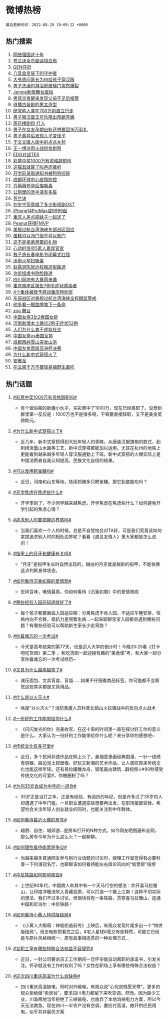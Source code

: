 # 微博热榜

`最后更新时间：2022-08-28 19:09:22 +0800`

## 热门搜索

1. [网络强国这十年](https://m.weibo.cn/search?containerid=100103type%3D1%26t%3D10%26q%3D%23%E7%BD%91%E7%BB%9C%E5%BC%BA%E5%9B%BD%E8%BF%99%E5%8D%81%E5%B9%B4%23&stream_entry_id=51&isnewpage=1&extparam=seat%3D1%26filter_type%3Drealtimehot%26pos%3D0%26dgr%3D0%26c_type%3D51%26cate%3D10103%26display_time%3D1661684960%26pre_seqid%3D1661684960878021958135&luicode=10000011&lfid=106003type%253D25%2526t%253D3%2526disable_hot%253D1%2526filter_type%253Drealtimehot)
1. [苍兰诀全员超话坦白局](https://m.weibo.cn/search?containerid=100103type%3D1%26t%3D10%26q%3D%23%E8%8B%8D%E5%85%B0%E8%AF%80%E5%85%A8%E5%91%98%E8%B6%85%E8%AF%9D%E5%9D%A6%E7%99%BD%E5%B1%80%23&stream_entry_id=31&isnewpage=1&extparam=seat%3D1%26realpos%3D1%26lcate%3D5001%26c_type%3D31%26flag%3D1%26filter_type%3Drealtimehot%26pos%3D0%26dgr%3D0%26cate%3D0%26display_time%3D1661684960%26pre_seqid%3D1661684960878021958135&luicode=10000011&lfid=106003type%253D25%2526t%253D3%2526disable_hot%253D1%2526filter_type%253Drealtimehot)
1. [GEN夺冠](https://m.weibo.cn/search?containerid=100103type%3D1%26t%3D10%26q%3D%23GEN%E5%A4%BA%E5%86%A0%23&stream_entry_id=31&isnewpage=1&extparam=seat%3D1%26realpos%3D2%26lcate%3D5001%26c_type%3D31%26flag%3D0%26filter_type%3Drealtimehot%26pos%3D1%26dgr%3D0%26cate%3D0%26display_time%3D1661684960%26pre_seqid%3D1661684960878021958135&luicode=10000011&lfid=106003type%253D25%2526t%253D3%2526disable_hot%253D1%2526filter_type%253Drealtimehot)
1. [八音盒变装下的守护者](https://m.weibo.cn/search?containerid=100103type%3D1%26t%3D10%26q%3D%23%E5%85%AB%E9%9F%B3%E7%9B%92%E5%8F%98%E8%A3%85%E4%B8%8B%E7%9A%84%E5%AE%88%E6%8A%A4%E8%80%85%23&stream_entry_id=31&isnewpage=1&extparam=seat%3D1%26realpos%3D3%26lcate%3D5001%26c_type%3D31%26flag%3D0%26filter_type%3Drealtimehot%26pos%3D2%26dgr%3D0%26cate%3D0%26display_time%3D1661684960%26pre_seqid%3D1661684960878021958135&luicode=10000011&lfid=106003type%253D25%2526t%253D3%2526disable_hot%253D1%2526filter_type%253Drealtimehot)
1. [大爷质问家长为何给孩子穿汉服](https://m.weibo.cn/search?containerid=100103type%3D1%26t%3D10%26q%3D%23%E5%A4%A7%E7%88%B7%E8%B4%A8%E9%97%AE%E5%AE%B6%E9%95%BF%E4%B8%BA%E4%BD%95%E7%BB%99%E5%AD%A9%E5%AD%90%E7%A9%BF%E6%B1%89%E6%9C%8D%23&stream_entry_id=31&isnewpage=1&extparam=seat%3D1%26realpos%3D4%26lcate%3D5001%26c_type%3D31%26flag%3D1%26filter_type%3Drealtimehot%26pos%3D3%26dgr%3D0%26cate%3D0%26display_time%3D1661684960%26pre_seqid%3D1661684960878021958135&luicode=10000011&lfid=106003type%253D25%2526t%253D3%2526disable_hot%253D1%2526filter_type%253Drealtimehot)
1. [男子洗澡时淋浴房玻璃门突然爆裂](https://m.weibo.cn/search?containerid=100103type%3D1%26t%3D10%26q%3D%23%E7%94%B7%E5%AD%90%E6%B4%97%E6%BE%A1%E6%97%B6%E6%B7%8B%E6%B5%B4%E6%88%BF%E7%8E%BB%E7%92%83%E9%97%A8%E7%AA%81%E7%84%B6%E7%88%86%E8%A3%82%23&stream_entry_id=31&isnewpage=1&extparam=seat%3D1%26realpos%3D5%26lcate%3D5001%26c_type%3D31%26flag%3D0%26filter_type%3Drealtimehot%26pos%3D4%26dgr%3D0%26cate%3D0%26display_time%3D1661684960%26pre_seqid%3D1661684960878021958135&luicode=10000011&lfid=106003type%253D25%2526t%253D3%2526disable_hot%253D1%2526filter_type%253Drealtimehot)
1. [Jennie新歌舞台直拍](https://m.weibo.cn/search?containerid=100103type%3D1%26t%3D10%26q%3D%23Jennie%E6%96%B0%E6%AD%8C%E8%88%9E%E5%8F%B0%E7%9B%B4%E6%8B%8D%23&stream_entry_id=31&isnewpage=1&extparam=seat%3D1%26realpos%3D6%26lcate%3D5001%26c_type%3D31%26flag%3D1%26filter_type%3Drealtimehot%26pos%3D5%26dgr%3D0%26cate%3D0%26display_time%3D1661684960%26pre_seqid%3D1661684960878021958135&luicode=10000011&lfid=106003type%253D25%2526t%253D3%2526disable_hot%253D1%2526filter_type%253Drealtimehot)
1. [男孩半夜醒来发现父母不见后报警](https://m.weibo.cn/search?containerid=100103type%3D1%26t%3D10%26q%3D%23%E7%94%B7%E5%AD%A9%E5%8D%8A%E5%A4%9C%E9%86%92%E6%9D%A5%E5%8F%91%E7%8E%B0%E7%88%B6%E6%AF%8D%E4%B8%8D%E8%A7%81%E5%90%8E%E6%8A%A5%E8%AD%A6%23&stream_entry_id=31&isnewpage=1&extparam=seat%3D1%26realpos%3D7%26lcate%3D5001%26c_type%3D31%26flag%3D0%26filter_type%3Drealtimehot%26pos%3D6%26dgr%3D0%26cate%3D0%26display_time%3D1661684960%26pre_seqid%3D1661684960878021958135&luicode=10000011&lfid=106003type%253D25%2526t%253D3%2526disable_hot%253D1%2526filter_type%253Drealtimehot)
1. [待播古装剧的男主造型](https://m.weibo.cn/search?containerid=100103type%3D1%26t%3D10%26q%3D%23%E5%BE%85%E6%92%AD%E5%8F%A4%E8%A3%85%E5%89%A7%E7%9A%84%E7%94%B7%E4%B8%BB%E9%80%A0%E5%9E%8B%23&stream_entry_id=31&isnewpage=1&extparam=seat%3D1%26realpos%3D8%26lcate%3D5001%26c_type%3D31%26flag%3D1%26filter_type%3Drealtimehot%26pos%3D7%26dgr%3D0%26cate%3D0%26display_time%3D1661684960%26pre_seqid%3D1661684960878021958135&luicode=10000011&lfid=106003type%253D25%2526t%253D3%2526disable_hot%253D1%2526filter_type%253Drealtimehot)
1. [研究称人类在700万前直立行走](https://m.weibo.cn/search?containerid=100103type%3D1%26t%3D10%26q%3D%23%E7%A0%94%E7%A9%B6%E7%A7%B0%E4%BA%BA%E7%B1%BB%E5%9C%A8700%E4%B8%87%E5%89%8D%E7%9B%B4%E7%AB%8B%E8%A1%8C%E8%B5%B0%23&stream_entry_id=31&isnewpage=1&extparam=seat%3D1%26realpos%3D9%26lcate%3D5001%26c_type%3D31%26flag%3D1%26filter_type%3Drealtimehot%26pos%3D8%26dgr%3D0%26cate%3D0%26display_time%3D1661684960%26pre_seqid%3D1661684960878021958135&luicode=10000011&lfid=106003type%253D25%2526t%253D3%2526disable_hot%253D1%2526filter_type%253Drealtimehot)
1. [男子喝汉堡王可乐喝出带蛆苍蝇](https://m.weibo.cn/search?containerid=100103type%3D1%26t%3D10%26q%3D%23%E7%94%B7%E5%AD%90%E5%96%9D%E6%B1%89%E5%A0%A1%E7%8E%8B%E5%8F%AF%E4%B9%90%E5%96%9D%E5%87%BA%E5%B8%A6%E8%9B%86%E8%8B%8D%E8%9D%87%23&stream_entry_id=31&isnewpage=1&extparam=seat%3D1%26realpos%3D10%26lcate%3D5001%26c_type%3D31%26flag%3D0%26filter_type%3Drealtimehot%26pos%3D9%26dgr%3D0%26cate%3D0%26display_time%3D1661684960%26pre_seqid%3D1661684960878021958135&luicode=10000011&lfid=106003type%253D25%2526t%253D3%2526disable_hot%253D1%2526filter_type%253Drealtimehot)
1. [莲花楼剧组 打人](https://m.weibo.cn/search?containerid=100103type%3D1%26t%3D10%26q%3D%E8%8E%B2%E8%8A%B1%E6%A5%BC%E5%89%A7%E7%BB%84+%E6%89%93%E4%BA%BA&stream_entry_id=31&isnewpage=1&extparam=seat%3D1%26realpos%3D11%26lcate%3D5001%26c_type%3D31%26flag%3D1%26filter_type%3Drealtimehot%26pos%3D10%26dgr%3D0%26cate%3D0%26display_time%3D1661684960%26pre_seqid%3D1661684960878021958135&luicode=10000011&lfid=106003type%253D25%2526t%253D3%2526disable_hot%253D1%2526filter_type%253Drealtimehot)
1. [男子在女友孕期出轨还想要回16万彩礼](https://m.weibo.cn/search?containerid=100103type%3D1%26t%3D10%26q%3D%23%E7%94%B7%E5%AD%90%E5%9C%A8%E5%A5%B3%E5%8F%8B%E5%AD%95%E6%9C%9F%E5%87%BA%E8%BD%A8%E8%BF%98%E6%83%B3%E8%A6%81%E5%9B%9E16%E4%B8%87%E5%BD%A9%E7%A4%BC%23&stream_entry_id=31&isnewpage=1&extparam=seat%3D1%26realpos%3D12%26lcate%3D5001%26c_type%3D31%26flag%3D1%26filter_type%3Drealtimehot%26pos%3D11%26dgr%3D0%26cate%3D0%26display_time%3D1661684960%26pre_seqid%3D1661684960878021958135&luicode=10000011&lfid=106003type%253D25%2526t%253D3%2526disable_hot%253D1%2526filter_type%253Drealtimehot)
1. [男子离异后发现儿子变侄子](https://m.weibo.cn/search?containerid=100103type%3D1%26t%3D10%26q%3D%23%E7%94%B7%E5%AD%90%E7%A6%BB%E5%BC%82%E5%90%8E%E5%8F%91%E7%8E%B0%E5%84%BF%E5%AD%90%E5%8F%98%E4%BE%84%E5%AD%90%23&stream_entry_id=31&isnewpage=1&extparam=seat%3D1%26realpos%3D13%26lcate%3D5001%26c_type%3D31%26flag%3D0%26filter_type%3Drealtimehot%26pos%3D12%26dgr%3D0%26cate%3D0%26display_time%3D1661684960%26pre_seqid%3D1661684960878021958135&luicode=10000011&lfid=106003type%253D25%2526t%253D3%2526disable_hot%253D1%2526filter_type%253Drealtimehot)
1. [于文文唐人街中的点点乡愁](https://m.weibo.cn/search?containerid=100103type%3D1%26t%3D10%26q%3D%23%E4%BA%8E%E6%96%87%E6%96%87%E5%94%90%E4%BA%BA%E8%A1%97%E4%B8%AD%E7%9A%84%E7%82%B9%E7%82%B9%E4%B9%A1%E6%84%81%23&stream_entry_id=31&isnewpage=1&extparam=seat%3D1%26realpos%3D14%26lcate%3D5001%26c_type%3D31%26flag%3D1%26filter_type%3Drealtimehot%26pos%3D13%26dgr%3D0%26cate%3D0%26display_time%3D1661684960%26pre_seqid%3D1661684960878021958135&luicode=10000011&lfid=106003type%253D25%2526t%253D3%2526disable_hot%253D1%2526filter_type%253Drealtimehot)
1. [王一博冰雨火战损妆剧照](https://m.weibo.cn/search?containerid=100103type%3D1%26t%3D10%26q%3D%23%E7%8E%8B%E4%B8%80%E5%8D%9A%E5%86%B0%E9%9B%A8%E7%81%AB%E6%88%98%E6%8D%9F%E5%A6%86%E5%89%A7%E7%85%A7%23&stream_entry_id=31&isnewpage=1&extparam=seat%3D1%26realpos%3D15%26lcate%3D5001%26c_type%3D31%26flag%3D1%26filter_type%3Drealtimehot%26pos%3D14%26dgr%3D0%26cate%3D0%26display_time%3D1661684960%26pre_seqid%3D1661684960878021958135&luicode=10000011&lfid=106003type%253D25%2526t%253D3%2526disable_hot%253D1%2526filter_type%253Drealtimehot)
1. [EDG对战TES](https://m.weibo.cn/search?containerid=100103type%3D1%26t%3D10%26q%3D%23EDG%E5%AF%B9%E6%88%98TES%23&stream_entry_id=31&isnewpage=1&extparam=seat%3D1%26realpos%3D16%26lcate%3D5001%26c_type%3D31%26flag%3D0%26filter_type%3Drealtimehot%26pos%3D15%26dgr%3D0%26cate%3D0%26display_time%3D1661684960%26pre_seqid%3D1661684960878021958135&luicode=10000011&lfid=106003type%253D25%2526t%253D3%2526disable_hot%253D1%2526filter_type%253Drealtimehot)
1. [彩票中奖1000万有资格辞职吗](https://m.weibo.cn/search?containerid=100103type%3D1%26t%3D10%26q%3D%23%E5%BD%A9%E7%A5%A8%E4%B8%AD%E5%A5%961000%E4%B8%87%E6%9C%89%E8%B5%84%E6%A0%BC%E8%BE%9E%E8%81%8C%E5%90%97%23&stream_entry_id=31&isnewpage=1&extparam=seat%3D1%26realpos%3D17%26lcate%3D5001%26c_type%3D31%26flag%3D0%26filter_type%3Drealtimehot%26pos%3D16%26dgr%3D0%26cate%3D0%26display_time%3D1661684960%26pre_seqid%3D1661684960878021958135&luicode=10000011&lfid=106003type%253D25%2526t%253D3%2526disable_hot%253D1%2526filter_type%253Drealtimehot)
1. [这猫丑就算了叫声还难听](https://m.weibo.cn/search?containerid=100103type%3D1%26t%3D10%26q%3D%23%E8%BF%99%E7%8C%AB%E4%B8%91%E5%B0%B1%E7%AE%97%E4%BA%86%E5%8F%AB%E5%A3%B0%E8%BF%98%E9%9A%BE%E5%90%AC%23&stream_entry_id=31&isnewpage=1&extparam=seat%3D1%26realpos%3D18%26lcate%3D5001%26c_type%3D31%26flag%3D0%26filter_type%3Drealtimehot%26pos%3D17%26dgr%3D0%26cate%3D0%26display_time%3D1661684960%26pre_seqid%3D1661684960878021958135&luicode=10000011&lfid=106003type%253D25%2526t%253D3%2526disable_hot%253D1%2526filter_type%253Drealtimehot)
1. [开学前录取通知书被狗狗咬碎](https://m.weibo.cn/search?containerid=100103type%3D1%26t%3D10%26q%3D%23%E5%BC%80%E5%AD%A6%E5%89%8D%E5%BD%95%E5%8F%96%E9%80%9A%E7%9F%A5%E4%B9%A6%E8%A2%AB%E7%8B%97%E7%8B%97%E5%92%AC%E7%A2%8E%23&stream_entry_id=31&isnewpage=1&extparam=seat%3D1%26realpos%3D19%26lcate%3D5001%26c_type%3D31%26flag%3D1%26filter_type%3Drealtimehot%26pos%3D18%26dgr%3D0%26cate%3D0%26display_time%3D1661684960%26pre_seqid%3D1661684960878021958135&luicode=10000011&lfid=106003type%253D25%2526t%253D3%2526disable_hot%253D1%2526filter_type%253Drealtimehot)
1. [成都环球中心疫情防控](https://m.weibo.cn/search?containerid=100103type%3D1%26t%3D10%26q%3D%23%E6%88%90%E9%83%BD%E7%8E%AF%E7%90%83%E4%B8%AD%E5%BF%83%E7%96%AB%E6%83%85%E9%98%B2%E6%8E%A7%23&stream_entry_id=31&isnewpage=1&extparam=seat%3D1%26realpos%3D20%26lcate%3D5001%26c_type%3D31%26flag%3D0%26filter_type%3Drealtimehot%26pos%3D19%26dgr%3D0%26cate%3D0%26display_time%3D1661684960%26pre_seqid%3D1661684960878021958135&luicode=10000011&lfid=106003type%253D25%2526t%253D3%2526disable_hot%253D1%2526filter_type%253Drealtimehot)
1. [万萌萌怀孕后悔吸毒](https://m.weibo.cn/search?containerid=100103type%3D1%26t%3D10%26q%3D%23%E4%B8%87%E8%90%8C%E8%90%8C%E6%80%80%E5%AD%95%E5%90%8E%E6%82%94%E5%90%B8%E6%AF%92%23&stream_entry_id=31&isnewpage=1&extparam=seat%3D1%26realpos%3D21%26lcate%3D5001%26c_type%3D31%26flag%3D2%26filter_type%3Drealtimehot%26pos%3D20%26dgr%3D0%26cate%3D0%26display_time%3D1661684960%26pre_seqid%3D1661684960878021958135&luicode=10000011&lfid=106003type%253D25%2526t%253D3%2526disable_hot%253D1%2526filter_type%253Drealtimehot)
1. [公厕里的洗手液有多脏](https://m.weibo.cn/search?containerid=100103type%3D1%26t%3D10%26q%3D%23%E5%85%AC%E5%8E%95%E9%87%8C%E7%9A%84%E6%B4%97%E6%89%8B%E6%B6%B2%E6%9C%89%E5%A4%9A%E8%84%8F%23&stream_entry_id=31&isnewpage=1&extparam=seat%3D1%26realpos%3D22%26lcate%3D5001%26c_type%3D31%26flag%3D0%26filter_type%3Drealtimehot%26pos%3D21%26dgr%3D0%26cate%3D0%26display_time%3D1661684960%26pre_seqid%3D1661684960878021958135&luicode=10000011&lfid=106003type%253D25%2526t%253D3%2526disable_hot%253D1%2526filter_type%253Drealtimehot)
1. [苍兰诀](http://m.weibo.cn/c/wbox?&id=j84w2uenjc&roomid=10010&q=%23%E8%8B%8D%E5%85%B0%E8%AF%80%23&extparam=seat%3D1%26realpos%3D23%26lcate%3D5001%26c_type%3D31%26flag%3D1%26filter_type%3Drealtimehot%26pos%3D22%26dgr%3D0%26cate%3D0%26display_time%3D1661684960%26pre_seqid%3D1661684960878021958135&luicode=10000011&lfid=106003type%253D25%2526t%253D3%2526disable_hot%253D1%2526filter_type%253Drealtimehot)
1. [刘宇宁究竟唱了多少影视剧OST](https://m.weibo.cn/search?containerid=100103type%3D1%26t%3D10%26q%3D%23%E5%88%98%E5%AE%87%E5%AE%81%E7%A9%B6%E7%AB%9F%E5%94%B1%E4%BA%86%E5%A4%9A%E5%B0%91%E5%BD%B1%E8%A7%86%E5%89%A7OST%23&stream_entry_id=31&isnewpage=1&extparam=seat%3D1%26realpos%3D24%26lcate%3D5001%26c_type%3D31%26flag%3D1%26filter_type%3Drealtimehot%26pos%3D23%26dgr%3D0%26cate%3D0%26display_time%3D1661684960%26pre_seqid%3D1661684960878021958135&luicode=10000011&lfid=106003type%253D25%2526t%253D3%2526disable_hot%253D1%2526filter_type%253Drealtimehot)
1. [iPhone14ProMax或9999起](https://m.weibo.cn/search?containerid=100103type%3D1%26t%3D10%26q%3D%23iPhone14ProMax%E6%88%969999%E8%B5%B7%23&stream_entry_id=31&isnewpage=1&extparam=seat%3D1%26realpos%3D25%26lcate%3D5001%26c_type%3D31%26flag%3D0%26filter_type%3Drealtimehot%26pos%3D24%26dgr%3D0%26cate%3D0%26display_time%3D1661684960%26pre_seqid%3D1661684960878021958135&luicode=10000011&lfid=106003type%253D25%2526t%253D3%2526disable_hot%253D1%2526filter_type%253Drealtimehot)
1. [重庆人差点把妹子一起送了](https://m.weibo.cn/search?containerid=100103type%3D1%26t%3D10%26q%3D%23%E9%87%8D%E5%BA%86%E4%BA%BA%E5%B7%AE%E7%82%B9%E6%8A%8A%E5%A6%B9%E5%AD%90%E4%B8%80%E8%B5%B7%E9%80%81%E4%BA%86%23&stream_entry_id=31&isnewpage=1&extparam=seat%3D1%26realpos%3D26%26lcate%3D5001%26c_type%3D31%26flag%3D1%26filter_type%3Drealtimehot%26pos%3D25%26dgr%3D0%26cate%3D0%26display_time%3D1661684960%26pre_seqid%3D1661684960878021958135&luicode=10000011&lfid=106003type%253D25%2526t%253D3%2526disable_hot%253D1%2526filter_type%253Drealtimehot)
1. [Peanut获得FMVP](https://m.weibo.cn/search?containerid=100103type%3D1%26t%3D10%26q%3D%23Peanut%E8%8E%B7%E5%BE%97FMVP%23&stream_entry_id=31&isnewpage=1&extparam=seat%3D1%26realpos%3D27%26lcate%3D5001%26c_type%3D31%26flag%3D1%26filter_type%3Drealtimehot%26pos%3D26%26dgr%3D0%26cate%3D0%26display_time%3D1661684960%26pre_seqid%3D1661684960878021958135&luicode=10000011&lfid=106003type%253D25%2526t%253D3%2526disable_hot%253D1%2526filter_type%253Drealtimehot)
1. [美舰过航台湾海峡东部战区回应](https://m.weibo.cn/search?containerid=100103type%3D1%26t%3D10%26q%3D%23%E7%BE%8E%E8%88%B0%E8%BF%87%E8%88%AA%E5%8F%B0%E6%B9%BE%E6%B5%B7%E5%B3%A1%E4%B8%9C%E9%83%A8%E6%88%98%E5%8C%BA%E5%9B%9E%E5%BA%94%23&stream_entry_id=31&isnewpage=1&extparam=seat%3D1%26realpos%3D28%26lcate%3D5001%26c_type%3D31%26flag%3D0%26filter_type%3Drealtimehot%26pos%3D27%26dgr%3D0%26cate%3D0%26display_time%3D1661684960%26pre_seqid%3D1661684960878021958135&luicode=10000011&lfid=106003type%253D25%2526t%253D3%2526disable_hot%253D1%2526filter_type%253Drealtimehot)
1. [蛋糕可以冷门但不可以邪门](https://m.weibo.cn/search?containerid=100103type%3D1%26t%3D10%26q%3D%23%E8%9B%8B%E7%B3%95%E5%8F%AF%E4%BB%A5%E5%86%B7%E9%97%A8%E4%BD%86%E4%B8%8D%E5%8F%AF%E4%BB%A5%E9%82%AA%E9%97%A8%23&stream_entry_id=31&isnewpage=1&extparam=seat%3D1%26realpos%3D29%26lcate%3D5001%26c_type%3D31%26flag%3D0%26filter_type%3Drealtimehot%26pos%3D28%26dgr%3D0%26cate%3D0%26display_time%3D1661684960%26pre_seqid%3D1661684960878021958135&luicode=10000011&lfid=106003type%253D25%2526t%253D3%2526disable_hot%253D1%2526filter_type%253Drealtimehot)
1. [这不是弟弟想要的礼物](https://m.weibo.cn/search?containerid=100103type%3D1%26t%3D10%26q%3D%23%E8%BF%99%E4%B8%8D%E6%98%AF%E5%BC%9F%E5%BC%9F%E6%83%B3%E8%A6%81%E7%9A%84%E7%A4%BC%E7%89%A9%23&stream_entry_id=31&isnewpage=1&extparam=seat%3D1%26realpos%3D30%26lcate%3D5001%26c_type%3D31%26flag%3D1%26filter_type%3Drealtimehot%26pos%3D29%26dgr%3D0%26cate%3D0%26display_time%3D1661684960%26pre_seqid%3D1661684960878021958135&luicode=10000011&lfid=106003type%253D25%2526t%253D3%2526disable_hot%253D1%2526filter_type%253Drealtimehot)
1. [心动的信号5素人嘉宾官宣](https://m.weibo.cn/search?containerid=100103type%3D1%26t%3D10%26q%3D%23%E5%BF%83%E5%8A%A8%E7%9A%84%E4%BF%A1%E5%8F%B75%E7%B4%A0%E4%BA%BA%E5%98%89%E5%AE%BE%E5%AE%98%E5%AE%A3%23&stream_entry_id=31&isnewpage=1&extparam=seat%3D1%26realpos%3D31%26lcate%3D5001%26c_type%3D31%26flag%3D0%26filter_type%3Drealtimehot%26pos%3D30%26dgr%3D0%26cate%3D0%26display_time%3D1661684960%26pre_seqid%3D1661684960878021958135&luicode=10000011&lfid=106003type%253D25%2526t%253D3%2526disable_hot%253D1%2526filter_type%253Drealtimehot)
1. [敖子逸长春电影节闭幕式红毯](https://m.weibo.cn/search?containerid=100103type%3D1%26t%3D10%26q%3D%23%E6%95%96%E5%AD%90%E9%80%B8%E9%95%BF%E6%98%A5%E7%94%B5%E5%BD%B1%E8%8A%82%E9%97%AD%E5%B9%95%E5%BC%8F%E7%BA%A2%E6%AF%AF%23&stream_entry_id=31&isnewpage=1&extparam=seat%3D1%26realpos%3D32%26lcate%3D5001%26c_type%3D31%26flag%3D1%26filter_type%3Drealtimehot%26pos%3D31%26dgr%3D0%26cate%3D0%26display_time%3D1661684960%26pre_seqid%3D1661684960878021958135&luicode=10000011&lfid=106003type%253D25%2526t%253D3%2526disable_hot%253D1%2526filter_type%253Drealtimehot)
1. [冰雨火孕妇吸毒](https://m.weibo.cn/search?containerid=100103type%3D1%26t%3D10%26q%3D%23%E5%86%B0%E9%9B%A8%E7%81%AB%E5%AD%95%E5%A6%87%E5%90%B8%E6%AF%92%23&stream_entry_id=31&isnewpage=1&extparam=seat%3D1%26realpos%3D33%26lcate%3D5001%26c_type%3D31%26flag%3D1%26filter_type%3Drealtimehot%26pos%3D32%26dgr%3D0%26cate%3D0%26display_time%3D1661684960%26pre_seqid%3D1661684960878021958135&luicode=10000011&lfid=106003type%253D25%2526t%253D3%2526disable_hot%253D1%2526filter_type%253Drealtimehot)
1. [赵露思陈哲远校服造型路透](https://m.weibo.cn/search?containerid=100103type%3D1%26t%3D10%26q%3D%23%E8%B5%B5%E9%9C%B2%E6%80%9D%E9%99%88%E5%93%B2%E8%BF%9C%E6%A0%A1%E6%9C%8D%E9%80%A0%E5%9E%8B%E8%B7%AF%E9%80%8F%23&stream_entry_id=31&isnewpage=1&extparam=seat%3D1%26realpos%3D34%26lcate%3D5001%26c_type%3D31%26flag%3D0%26filter_type%3Drealtimehot%26pos%3D33%26dgr%3D0%26cate%3D0%26display_time%3D1661684960%26pre_seqid%3D1661684960878021958135&luicode=10000011&lfid=106003type%253D25%2526t%253D3%2526disable_hot%253D1%2526filter_type%253Drealtimehot)
1. [许凯捏虞书欣脸路透](https://m.weibo.cn/search?containerid=100103type%3D1%26t%3D10%26q%3D%23%E8%AE%B8%E5%87%AF%E6%8D%8F%E8%99%9E%E4%B9%A6%E6%AC%A3%E8%84%B8%E8%B7%AF%E9%80%8F%23&stream_entry_id=31&isnewpage=1&extparam=seat%3D1%26realpos%3D35%26lcate%3D5001%26c_type%3D31%26flag%3D0%26filter_type%3Drealtimehot%26pos%3D34%26dgr%3D0%26cate%3D0%26display_time%3D1661684960%26pre_seqid%3D1661684960878021958135&luicode=10000011&lfid=106003type%253D25%2526t%253D3%2526disable_hot%253D1%2526filter_type%253Drealtimehot)
1. [四川局地有大暴雨来袭](https://m.weibo.cn/search?containerid=100103type%3D1%26t%3D10%26q%3D%23%E5%9B%9B%E5%B7%9D%E5%B1%80%E5%9C%B0%E6%9C%89%E5%A4%A7%E6%9A%B4%E9%9B%A8%E6%9D%A5%E8%A2%AD%23&stream_entry_id=31&isnewpage=1&extparam=seat%3D1%26realpos%3D36%26lcate%3D5001%26c_type%3D31%26flag%3D0%26filter_type%3Drealtimehot%26pos%3D35%26dgr%3D0%26cate%3D0%26display_time%3D1661684960%26pre_seqid%3D1661684960878021958135&luicode=10000011&lfid=106003type%253D25%2526t%253D3%2526disable_hot%253D1%2526filter_type%253Drealtimehot)
1. [重庆南岸区报告7例无症状感染者](https://m.weibo.cn/search?containerid=100103type%3D1%26t%3D10%26q%3D%23%E9%87%8D%E5%BA%86%E5%8D%97%E5%B2%B8%E5%8C%BA%E6%8A%A5%E5%91%8A7%E4%BE%8B%E6%97%A0%E7%97%87%E7%8A%B6%E6%84%9F%E6%9F%93%E8%80%85%23&stream_entry_id=31&isnewpage=1&extparam=seat%3D1%26realpos%3D37%26lcate%3D5001%26c_type%3D31%26flag%3D1%26filter_type%3Drealtimehot%26pos%3D36%26dgr%3D0%26cate%3D0%26display_time%3D1661684960%26pre_seqid%3D1661684960878021958135&luicode=10000011&lfid=106003type%253D25%2526t%253D3%2526disable_hot%253D1%2526filter_type%253Drealtimehot)
1. [4个集体被授予感动重庆特别奖](https://m.weibo.cn/search?containerid=100103type%3D1%26t%3D10%26q%3D%234%E4%B8%AA%E9%9B%86%E4%BD%93%E8%A2%AB%E6%8E%88%E4%BA%88%E6%84%9F%E5%8A%A8%E9%87%8D%E5%BA%86%E7%89%B9%E5%88%AB%E5%A5%96%23&stream_entry_id=31&isnewpage=1&extparam=seat%3D1%26realpos%3D38%26lcate%3D5001%26c_type%3D31%26flag%3D1%26filter_type%3Drealtimehot%26pos%3D37%26dgr%3D0%26cate%3D0%26display_time%3D1661684960%26pre_seqid%3D1661684960878021958135&luicode=10000011&lfid=106003type%253D25%2526t%253D3%2526disable_hot%253D1%2526filter_type%253Drealtimehot)
1. [东部战区对美舰过航台湾海峡全程跟监警戒](https://m.weibo.cn/search?containerid=100103type%3D1%26t%3D10%26q%3D%23%E4%B8%9C%E9%83%A8%E6%88%98%E5%8C%BA%E5%AF%B9%E7%BE%8E%E8%88%B0%E8%BF%87%E8%88%AA%E5%8F%B0%E6%B9%BE%E6%B5%B7%E5%B3%A1%E5%85%A8%E7%A8%8B%E8%B7%9F%E7%9B%91%E8%AD%A6%E6%88%92%23&stream_entry_id=31&isnewpage=1&extparam=seat%3D1%26realpos%3D39%26lcate%3D5001%26c_type%3D31%26flag%3D0%26filter_type%3Drealtimehot%26pos%3D38%26dgr%3D0%26cate%3D0%26display_time%3D1661684960%26pre_seqid%3D1661684960878021958135&luicode=10000011&lfid=106003type%253D25%2526t%253D3%2526disable_hot%253D1%2526filter_type%253Drealtimehot)
1. [他多看一眼路牌救下一条命](https://m.weibo.cn/search?containerid=100103type%3D1%26t%3D10%26q%3D%23%E4%BB%96%E5%A4%9A%E7%9C%8B%E4%B8%80%E7%9C%BC%E8%B7%AF%E7%89%8C%E6%95%91%E4%B8%8B%E4%B8%80%E6%9D%A1%E5%91%BD%23&stream_entry_id=31&isnewpage=1&extparam=seat%3D1%26realpos%3D40%26lcate%3D5001%26c_type%3D31%26flag%3D1%26filter_type%3Drealtimehot%26pos%3D39%26dgr%3D0%26cate%3D0%26display_time%3D1661684960%26pre_seqid%3D1661684960878021958135&luicode=10000011&lfid=106003type%253D25%2526t%253D3%2526disable_hot%253D1%2526filter_type%253Drealtimehot)
1. [zoo 舞台](https://m.weibo.cn/search?containerid=100103type%3D1%26t%3D10%26q%3Dzoo+%E8%88%9E%E5%8F%B0&stream_entry_id=31&isnewpage=1&extparam=seat%3D1%26realpos%3D41%26lcate%3D5001%26c_type%3D31%26flag%3D0%26filter_type%3Drealtimehot%26pos%3D40%26dgr%3D0%26cate%3D0%26display_time%3D1661684960%26pre_seqid%3D1661684960878021958135&luicode=10000011&lfid=106003type%253D25%2526t%253D3%2526disable_hot%253D1%2526filter_type%253Drealtimehot)
1. [中国女排3比2泰国女排](https://m.weibo.cn/search?containerid=100103type%3D1%26t%3D10%26q%3D%23%E4%B8%AD%E5%9B%BD%E5%A5%B3%E6%8E%923%E6%AF%942%E6%B3%B0%E5%9B%BD%E5%A5%B3%E6%8E%92%23&stream_entry_id=31&isnewpage=1&extparam=seat%3D1%26realpos%3D42%26lcate%3D5001%26c_type%3D31%26flag%3D1%26filter_type%3Drealtimehot%26pos%3D41%26dgr%3D0%26cate%3D0%26display_time%3D1661684960%26pre_seqid%3D1661684960878021958135&luicode=10000011&lfid=106003type%253D25%2526t%253D3%2526disable_hot%253D1%2526filter_type%253Drealtimehot)
1. [河南新增本土确诊2例无症状52例](https://m.weibo.cn/search?containerid=100103type%3D1%26t%3D10%26q%3D%23%E6%B2%B3%E5%8D%97%E6%96%B0%E5%A2%9E%E6%9C%AC%E5%9C%9F%E7%A1%AE%E8%AF%8A2%E4%BE%8B%E6%97%A0%E7%97%87%E7%8A%B652%E4%BE%8B%23&stream_entry_id=31&isnewpage=1&extparam=seat%3D1%26realpos%3D43%26lcate%3D5001%26c_type%3D31%26flag%3D0%26filter_type%3Drealtimehot%26pos%3D42%26dgr%3D0%26cate%3D0%26display_time%3D1661684960%26pre_seqid%3D1661684960878021958135&luicode=10000011&lfid=106003type%253D25%2526t%253D3%2526disable_hot%253D1%2526filter_type%253Drealtimehot)
1. [人们为什么衷于虚拟社交](https://m.weibo.cn/search?containerid=100103type%3D1%26t%3D10%26q%3D%23%E4%BA%BA%E4%BB%AC%E4%B8%BA%E4%BB%80%E4%B9%88%E8%A1%B7%E4%BA%8E%E8%99%9A%E6%8B%9F%E7%A4%BE%E4%BA%A4%23&stream_entry_id=31&isnewpage=1&extparam=seat%3D1%26realpos%3D44%26lcate%3D5001%26c_type%3D31%26flag%3D0%26filter_type%3Drealtimehot%26pos%3D43%26dgr%3D0%26cate%3D0%26display_time%3D1661684960%26pre_seqid%3D1661684960878021958135&luicode=10000011&lfid=106003type%253D25%2526t%253D3%2526disable_hot%253D1%2526filter_type%253Drealtimehot)
1. [中国女排vs泰国女排](http://m.weibo.cn/c/wbox?&id=j84w2uenjc&roomid=10143&q=%23%E4%B8%AD%E5%9B%BD%E5%A5%B3%E6%8E%92vs%E6%B3%B0%E5%9B%BD%E5%A5%B3%E6%8E%92%23&extparam=seat%3D1%26realpos%3D45%26lcate%3D5001%26c_type%3D31%26flag%3D0%26filter_type%3Drealtimehot%26pos%3D44%26dgr%3D0%26cate%3D0%26display_time%3D1661684960%26pre_seqid%3D1661684960878021958135&luicode=10000011&lfid=106003type%253D25%2526t%253D3%2526disable_hot%253D1%2526filter_type%253Drealtimehot)
1. [成都西岭雪山突发山洪](https://m.weibo.cn/search?containerid=100103type%3D1%26t%3D10%26q%3D%23%E6%88%90%E9%83%BD%E8%A5%BF%E5%B2%AD%E9%9B%AA%E5%B1%B1%E7%AA%81%E5%8F%91%E5%B1%B1%E6%B4%AA%23&stream_entry_id=31&isnewpage=1&extparam=seat%3D1%26realpos%3D46%26lcate%3D5001%26c_type%3D31%26flag%3D0%26filter_type%3Drealtimehot%26pos%3D45%26dgr%3D0%26cate%3D0%26display_time%3D1661684960%26pre_seqid%3D1661684960878021958135&luicode=10000011&lfid=106003type%253D25%2526t%253D3%2526disable_hot%253D1%2526filter_type%253Drealtimehot)
1. [中国女排晋级亚洲杯决赛](https://m.weibo.cn/search?containerid=100103type%3D1%26t%3D10%26q%3D%23%E4%B8%AD%E5%9B%BD%E5%A5%B3%E6%8E%92%E6%99%8B%E7%BA%A7%E4%BA%9A%E6%B4%B2%E6%9D%AF%E5%86%B3%E8%B5%9B%23&stream_entry_id=31&isnewpage=1&extparam=seat%3D1%26realpos%3D47%26lcate%3D5001%26c_type%3D31%26flag%3D1%26filter_type%3Drealtimehot%26pos%3D46%26dgr%3D0%26cate%3D0%26display_time%3D1661684960%26pre_seqid%3D1661684960878021958135&luicode=10000011&lfid=106003type%253D25%2526t%253D3%2526disable_hot%253D1%2526filter_type%253Drealtimehot)
1. [为什么新中式穿搭火了](https://m.weibo.cn/search?containerid=100103type%3D1%26t%3D10%26q%3D%23%E4%B8%BA%E4%BB%80%E4%B9%88%E6%96%B0%E4%B8%AD%E5%BC%8F%E7%A9%BF%E6%90%AD%E7%81%AB%E4%BA%86%23&stream_entry_id=31&isnewpage=1&extparam=seat%3D1%26realpos%3D48%26lcate%3D5001%26c_type%3D31%26flag%3D0%26filter_type%3Drealtimehot%26pos%3D47%26dgr%3D0%26cate%3D0%26display_time%3D1661684960%26pre_seqid%3D1661684960878021958135&luicode=10000011&lfid=106003type%253D25%2526t%253D3%2526disable_hot%253D1%2526filter_type%253Drealtimehot)
1. [安赛龙](https://m.weibo.cn/search?containerid=100103type%3D1%26t%3D10%26q%3D%E5%AE%89%E8%B5%9B%E9%BE%99&stream_entry_id=31&isnewpage=1&extparam=seat%3D1%26realpos%3D49%26lcate%3D5001%26c_type%3D31%26flag%3D0%26filter_type%3Drealtimehot%26pos%3D48%26dgr%3D0%26cate%3D0%26display_time%3D1661684960%26pre_seqid%3D1661684960878021958135&luicode=10000011&lfid=106003type%253D25%2526t%253D3%2526disable_hot%253D1%2526filter_type%253Drealtimehot)
1. [在云南千万不要轻易摘野生菌吃](https://m.weibo.cn/search?containerid=100103type%3D1%26t%3D10%26q%3D%23%E5%9C%A8%E4%BA%91%E5%8D%97%E5%8D%83%E4%B8%87%E4%B8%8D%E8%A6%81%E8%BD%BB%E6%98%93%E6%91%98%E9%87%8E%E7%94%9F%E8%8F%8C%E5%90%83%23&stream_entry_id=31&isnewpage=1&extparam=seat%3D1%26realpos%3D50%26lcate%3D5001%26c_type%3D31%26flag%3D0%26filter_type%3Drealtimehot%26pos%3D49%26dgr%3D0%26cate%3D0%26display_time%3D1661684960%26pre_seqid%3D1661684960878021958135&luicode=10000011&lfid=106003type%253D25%2526t%253D3%2526disable_hot%253D1%2526filter_type%253Drealtimehot)

## 热门话题

1. [#彩票中奖1000万有资格辞职吗#](https://m.weibo.cn/search?containerid=231522type%3D1%26t%3D10%26q%3D%23%E5%BD%A9%E7%A5%A8%E4%B8%AD%E5%A5%961000%E4%B8%87%E6%9C%89%E8%B5%84%E6%A0%BC%E8%BE%9E%E8%81%8C%E5%90%97%23&stream_entry_id=128&isnewpage=1&extparam=seat%3D1%26cate%3D5004%26unitid%3D1661662258996%26lcate%3D5004%26dgr%3D0%26c_type%3D128%26pos%3D1-0-0%26display_time%3D1661684962%26pre_seqid%3D1661684962798022721251&luicode=10000011&lfid=231648_-_4)
    - 有个做后期的新疆小伙子，买彩票中了1000万，现在已经离职了。没想到群里第一反应是：1000万也不是很多呀，干嘛要直接辞职，又不是美金英镑欧元。

1. [#为什么新中式穿搭火了#](https://m.weibo.cn/search?containerid=231522type%3D1%26t%3D10%26q%3D%23%E4%B8%BA%E4%BB%80%E4%B9%88%E6%96%B0%E4%B8%AD%E5%BC%8F%E7%A9%BF%E6%90%AD%E7%81%AB%E4%BA%86%23&stream_entry_id=128&isnewpage=1&extparam=seat%3D1%26cate%3D5004%26unitid%3D1661669167593%26lcate%3D5004%26dgr%3D0%26c_type%3D128%26pos%3D1-0-1%26display_time%3D1661684962%26pre_seqid%3D1661684962798022721251&luicode=10000011&lfid=231648_-_4)
    - 近几年，新中式穿搭得到大批年轻人的青睐。从唐装汉服旗袍的款式，到刺绣泼墨山水画等工艺，新中式穿搭都能加以运用。尤其在杭州的地铁上更能看到越来越多年轻人穿汉服通勤上下班。新中式穿搭的火爆实际上是中国消费者自我认知提高，民族文化自信的结果。

1. [#可以食用鳄雀鳝吗#](https://m.weibo.cn/search?containerid=231522type%3D1%26t%3D10%26q%3D%23%E5%8F%AF%E4%BB%A5%E9%A3%9F%E7%94%A8%E9%B3%84%E9%9B%80%E9%B3%9D%E5%90%97%23&stream_entry_id=128&isnewpage=1&extparam=seat%3D1%26cate%3D5004%26unitid%3D1661649653368%26lcate%3D5004%26dgr%3D0%26c_type%3D128%26pos%3D1-0-2%26display_time%3D1661684962%26pre_seqid%3D1661684962798022721251&luicode=10000011&lfid=231648_-_4)
    - 近日，河南和山东等地，陆续抓捕多只鳄雀鳝。那它到底能吃吗？

1. [#开学焦虑在焦虑些什么#](https://m.weibo.cn/search?containerid=231522type%3D1%26t%3D10%26q%3D%23%E5%BC%80%E5%AD%A6%E7%84%A6%E8%99%91%E5%9C%A8%E7%84%A6%E8%99%91%E4%BA%9B%E4%BB%80%E4%B9%88%23&stream_entry_id=128&isnewpage=1&extparam=seat%3D1%26cate%3D5004%26unitid%3D1661656257154%26lcate%3D5004%26dgr%3D0%26c_type%3D128%26pos%3D1-0-3%26display_time%3D1661684962%26pre_seqid%3D1661684962798022721251&luicode=10000011&lfid=231648_-_4)
    - 开学季到了，不少同学越来越焦虑，开学焦虑在焦虑些什么？如何避免开学引起的焦虑心情？

1. [#追求别人时要把握边界感吗#](https://m.weibo.cn/search?containerid=231522type%3D1%26t%3D10%26q%3D%23%E8%BF%BD%E6%B1%82%E5%88%AB%E4%BA%BA%E6%97%B6%E8%A6%81%E6%8A%8A%E6%8F%A1%E8%BE%B9%E7%95%8C%E6%84%9F%E5%90%97%23&stream_entry_id=128&isnewpage=1&extparam=seat%3D1%26cate%3D5004%26unitid%3D1661643347633%26lcate%3D5004%26dgr%3D0%26c_type%3D128%26pos%3D1-0-4%26display_time%3D1661684962%26pre_seqid%3D1661684962798022721251&luicode=10000011&lfid=231648_-_4)
    - 当我们喜欢一个人的时候，总是不自觉地会对TA好，可是我们究竟该如何拿捏追求别人时的相处边界呢？看看《遇见友情人》里大家都是怎么说的！

1. [#指甲上的月牙和健康有关吗#](https://m.weibo.cn/search?containerid=231522type%3D1%26t%3D10%26q%3D%23%E6%8C%87%E7%94%B2%E4%B8%8A%E7%9A%84%E6%9C%88%E7%89%99%E5%92%8C%E5%81%A5%E5%BA%B7%E6%9C%89%E5%85%B3%E5%90%97%23&stream_entry_id=128&isnewpage=1&extparam=seat%3D1%26cate%3D5004%26unitid%3D1661575901792%26lcate%3D5004%26dgr%3D0%26c_type%3D128%26pos%3D1-0-5%26display_time%3D1661684962%26pre_seqid%3D1661684962798022721251&luicode=10000011&lfid=231648_-_4)
    - “月牙”是指甲生长时自然出现的，越白的月牙就是越新的指甲，不能依靠这点判断身体状态。

1. [#如何看待沉香如屑的爱情观#](https://m.weibo.cn/search?containerid=231522type%3D1%26t%3D10%26q%3D%23%E5%A6%82%E4%BD%95%E7%9C%8B%E5%BE%85%E6%B2%89%E9%A6%99%E5%A6%82%E5%B1%91%E7%9A%84%E7%88%B1%E6%83%85%E8%A7%82%23&stream_entry_id=128&isnewpage=1&extparam=seat%3D1%26cate%3D5004%26unitid%3D1661518284460%26lcate%3D5004%26dgr%3D0%26c_type%3D128%26pos%3D1-0-6%26display_time%3D1661684962%26pre_seqid%3D1661684962798022721251&luicode=10000011&lfid=231648_-_4)
    - 世间百味，唯情最真，你如何看待《沉香如屑》中的爱情观呢

1. [#哪些经验入园前知道就好了#](https://m.weibo.cn/search?containerid=231522type%3D1%26t%3D10%26q%3D%23%E5%93%AA%E4%BA%9B%E7%BB%8F%E9%AA%8C%E5%85%A5%E5%9B%AD%E5%89%8D%E7%9F%A5%E9%81%93%E5%B0%B1%E5%A5%BD%E4%BA%86%23&stream_entry_id=128&isnewpage=1&extparam=seat%3D1%26cate%3D5004%26unitid%3Dm1661684706%26lcate%3D5004%26dgr%3D0%26c_type%3D128%26pos%3D1-0-7%26display_time%3D1661684962%26pre_seqid%3D1661684962798022721251&luicode=10000011&lfid=231648_-_4)
    - 每个孩子都要面临入园适应期：分离焦虑不肯入园，不适应午睡安排，性格内向不合群，抵抗力差频繁生病...一起来聊聊宝宝入园都会遇到哪些问题？有哪些经验可以帮助新生家长少走弯路？

1. [#你最难忘的一次考试#](https://m.weibo.cn/search?containerid=231522type%3D1%26t%3D10%26q%3D%23%E4%BD%A0%E6%9C%80%E9%9A%BE%E5%BF%98%E7%9A%84%E4%B8%80%E6%AC%A1%E8%80%83%E8%AF%95%23&stream_entry_id=128&isnewpage=1&extparam=seat%3D1%26cate%3D5004%26unitid%3D1661577386542%26lcate%3D5004%26dgr%3D0%26c_type%3D128%26pos%3D1-0-8%26display_time%3D1661684962%26pre_seqid%3D1661684962798022721251&luicode=10000011&lfid=231648_-_4)
    - 今天是高考结束的第77天，也是迈入大学的倒计时！今晚20:25看《打卡吧吃货团》第二季 ，和吃货团一起迎接有趣的“美食使”考，和大家一起分享你最难忘的一次考试经历~

1. [#文具为什么越来越贵了#](https://m.weibo.cn/search?containerid=231522type%3D1%26t%3D10%26q%3D%23%E6%96%87%E5%85%B7%E4%B8%BA%E4%BB%80%E4%B9%88%E8%B6%8A%E6%9D%A5%E8%B6%8A%E8%B4%B5%E4%BA%86%23&stream_entry_id=128&isnewpage=1&extparam=seat%3D1%26cate%3D5004%26unitid%3D1661665261237%26lcate%3D5004%26dgr%3D0%26c_type%3D128%26pos%3D1-0-9%26display_time%3D1661684962%26pre_seqid%3D1661684962798022721251&luicode=10000011&lfid=231648_-_4)
    - 减压面包、文具盲盒、盲袋……如果不仔细看商品标签，你可能都不会察觉这些其实都是文具用品。

1. [#什么是以火灭火#](https://m.weibo.cn/search?containerid=231522type%3D1%26t%3D10%26q%3D%23%E4%BB%80%E4%B9%88%E6%98%AF%E4%BB%A5%E7%81%AB%E7%81%AD%E7%81%AB%23&stream_entry_id=128&isnewpage=1&extparam=seat%3D1%26cate%3D5004%26unitid%3Dm1661684738%26lcate%3D5004%26dgr%3D0%26c_type%3D128%26pos%3D1-0-10%26display_time%3D1661684962%26pre_seqid%3D1661684962798022721251&luicode=10000011&lfid=231648_-_4)
    - 啥是“以火灭火”？消防救援人员科普北碚山火拉锯战中的反向点火战术

1. [#一份好的工作能带给你什么#](https://m.weibo.cn/search?containerid=231522type%3D1%26t%3D10%26q%3D%23%E4%B8%80%E4%BB%BD%E5%A5%BD%E7%9A%84%E5%B7%A5%E4%BD%9C%E8%83%BD%E5%B8%A6%E7%BB%99%E4%BD%A0%E4%BB%80%E4%B9%88%23&stream_entry_id=128&isnewpage=1&extparam=seat%3D1%26cate%3D5004%26unitid%3D1661524595049%26lcate%3D5004%26dgr%3D0%26c_type%3D128%26pos%3D1-0-11%26display_time%3D1661684962%26pre_seqid%3D1661684962798022721251&luicode=10000011&lfid=231648_-_4)
    - 《闪闪发光的你》完美收官，在这十周的时间里一直在探讨好工作的意义是什么，大家认为一份好的工作能带给你什么呢？来分享你的感想吧~

1. [#传统文化有多可爱#](https://m.weibo.cn/search?containerid=231522type%3D1%26t%3D10%26q%3D%23%E4%BC%A0%E7%BB%9F%E6%96%87%E5%8C%96%E6%9C%89%E5%A4%9A%E5%8F%AF%E7%88%B1%23&stream_entry_id=128&isnewpage=1&extparam=seat%3D1%26cate%3D5004%26unitid%3D1661568985698%26lcate%3D5004%26dgr%3D0%26c_type%3D128%26pos%3D1-0-12%26display_time%3D1661684962%26pre_seqid%3D1661684962798022721251&luicode=10000011&lfid=231648_-_4)
    - 近日，多个民间非遗作品在网上火了。鼻烟壶里画经典国漫、一针一线绣青铜器、路边泥土捏塑像，好玩又新潮的艺术作品，让人感叹原来传统文化也能这样年轻。还有易拉罐雕龙舟，钢笔画古建筑…戳视频↓#90秒感受传统文化的可爱#，你被圈粉了吗？

1. [#为何35岁会成为中年的一道坎#](https://m.weibo.cn/search?containerid=231522type%3D1%26t%3D10%26q%3D%23%E4%B8%BA%E4%BD%9535%E5%B2%81%E4%BC%9A%E6%88%90%E4%B8%BA%E4%B8%AD%E5%B9%B4%E7%9A%84%E4%B8%80%E9%81%93%E5%9D%8E%23&stream_entry_id=128&isnewpage=1&extparam=seat%3D1%26cate%3D5004%26unitid%3Dm1661684736%26lcate%3D5004%26dgr%3D0%26c_type%3D128%26pos%3D1-0-13%26display_time%3D1661684962%26pre_seqid%3D1661684962798022721251&luicode=10000011&lfid=231648_-_4)
    - 35岁正是当打之年，正是有经验、有阅历的年纪，但是许多过了35岁的人却遭遇了中年门槛，一旦职业遭遇变故想要再出发，在职场屡屡受挫。希望社会关注年轻人创业就业的同时，也能关注到中年群体。

1. [#如何看待最近火爆的房车#](https://m.weibo.cn/search?containerid=231522type%3D1%26t%3D10%26q%3D%23%E5%A6%82%E4%BD%95%E7%9C%8B%E5%BE%85%E6%9C%80%E8%BF%91%E7%81%AB%E7%88%86%E7%9A%84%E6%88%BF%E8%BD%A6%23&stream_entry_id=128&isnewpage=1&extparam=seat%3D1%26cate%3D5004%26unitid%3Dm1661684731%26lcate%3D5004%26dgr%3D0%26c_type%3D128%26pos%3D1-0-14%26display_time%3D1661684962%26pre_seqid%3D1661684962798022721251&luicode=10000011&lfid=231648_-_4)
    - 越野、自住、城郊游...是房车打开的N种方式。如今网友晒图遍布全网，那么房车今年为什么这么火？一起聊聊。

1. [#如何理性看待偷票房争议#](https://m.weibo.cn/search?containerid=231522type%3D1%26t%3D10%26q%3D%23%E5%A6%82%E4%BD%95%E7%90%86%E6%80%A7%E7%9C%8B%E5%BE%85%E5%81%B7%E7%A5%A8%E6%88%BF%E4%BA%89%E8%AE%AE%23&stream_entry_id=128&isnewpage=1&extparam=seat%3D1%26cate%3D5004%26unitid%3D1661673671080%26lcate%3D5004%26dgr%3D0%26c_type%3D128%26pos%3D1-0-15%26display_time%3D1661684962%26pre_seqid%3D1661684962798022721251&luicode=10000011&lfid=231648_-_4)
    - 当越来越多普通网友参与到行业话题的讨论时，娱理工作室觉得有必要科普一下何谓冠名厅，也聊聊该如何看待能左右舆论风向的“偷票房”指控

1. [#中尼铁路如何影响南亚#](https://m.weibo.cn/search?containerid=231522type%3D1%26t%3D10%26q%3D%23%E4%B8%AD%E5%B0%BC%E9%93%81%E8%B7%AF%E5%A6%82%E4%BD%95%E5%BD%B1%E5%93%8D%E5%8D%97%E4%BA%9A%23&stream_entry_id=128&isnewpage=1&extparam=seat%3D1%26cate%3D5004%26unitid%3Dm1661684702%26lcate%3D5004%26dgr%3D0%26c_type%3D128%26pos%3D1-0-16%26display_time%3D1661684962%26pre_seqid%3D1661684962798022721251&luicode=10000011&lfid=231648_-_4)
    - 上世纪90年代，中国商人牟其中有一个天马行空的想法：炸开喜马拉雅山，让印度洋暖流吹入青藏高原，可以打造一个塞上江南！这种不切实际的想法，我们不过多讨论，但很快将有一条铁路，贯穿喜马拉雅山，连通中国和尼泊尔：中尼铁路！

1. [#如何看待小黄人特供版结局#](https://m.weibo.cn/search?containerid=231522type%3D1%26t%3D10%26q%3D%23%E5%A6%82%E4%BD%95%E7%9C%8B%E5%BE%85%E5%B0%8F%E9%BB%84%E4%BA%BA%E7%89%B9%E4%BE%9B%E7%89%88%E7%BB%93%E5%B1%80%23&stream_entry_id=128&isnewpage=1&extparam=seat%3D1%26cate%3D5004%26unitid%3D1661518294580%26lcate%3D5004%26dgr%3D0%26c_type%3D128%26pos%3D1-0-17%26display_time%3D1661684962%26pre_seqid%3D1661684962798022721251&luicode=10000011&lfid=231648_-_4)
    - 《小黄人大眼萌：神偷奶爸前传》上映后，有观众发现片尾多出一个“特供版结局”。但去电影院看完之后，#宅人星球#竟又有些释然，可能它已经是与原片风格相统一、原有故事相连贯的一种处理方式…

1. [#女职工享有哪些特殊合法权益不容侵犯#](https://m.weibo.cn/search?containerid=231522type%3D1%26t%3D10%26q%3D%23%E5%A5%B3%E8%81%8C%E5%B7%A5%E4%BA%AB%E6%9C%89%E5%93%AA%E4%BA%9B%E7%89%B9%E6%AE%8A%E5%90%88%E6%B3%95%E6%9D%83%E7%9B%8A%E4%B8%8D%E5%AE%B9%E4%BE%B5%E7%8A%AF%23&stream_entry_id=128&isnewpage=1&extparam=seat%3D1%26cate%3D5004%26unitid%3D1661652369639%26lcate%3D5004%26dgr%3D0%26c_type%3D128%26pos%3D1-0-18%26display_time%3D1661684962%26pre_seqid%3D1661684962798022721251&luicode=10000011&lfid=231648_-_4)
    - 近日，一封公司要求员工工作期间一旦怀孕就自动离职的承诺书，引发关注。怀孕就没有工作的权利了吗？女性在职场上享有哪些特殊合法权益？

1. [#这次四川重庆高温为什么会缺电#](https://m.weibo.cn/search?containerid=231522type%3D1%26t%3D10%26q%3D%23%E8%BF%99%E6%AC%A1%E5%9B%9B%E5%B7%9D%E9%87%8D%E5%BA%86%E9%AB%98%E6%B8%A9%E4%B8%BA%E4%BB%80%E4%B9%88%E4%BC%9A%E7%BC%BA%E7%94%B5%23&stream_entry_id=128&isnewpage=1&extparam=seat%3D1%26cate%3D5004%26unitid%3D1661581893034%26lcate%3D5004%26dgr%3D0%26c_type%3D128%26pos%3D1-0-19%26display_time%3D1661684962%26pre_seqid%3D1661684962798022721251&luicode=10000011&lfid=231648_-_4)
    - 四川重庆高温缺电，同时对外输电，有观众说“心忧炭贱愿天寒”。更多的观众拒绝做“卖炭翁”，要求四川电力都留下来吹空调。然而，因为缺少工业，川渝两地当年拒绝了三峡输电，也放弃了本地消纳电力方案，所以今天无法救急。现在四川一半农户没有空调，要应付高温，敞开供应民用电，似乎并非最优方案

